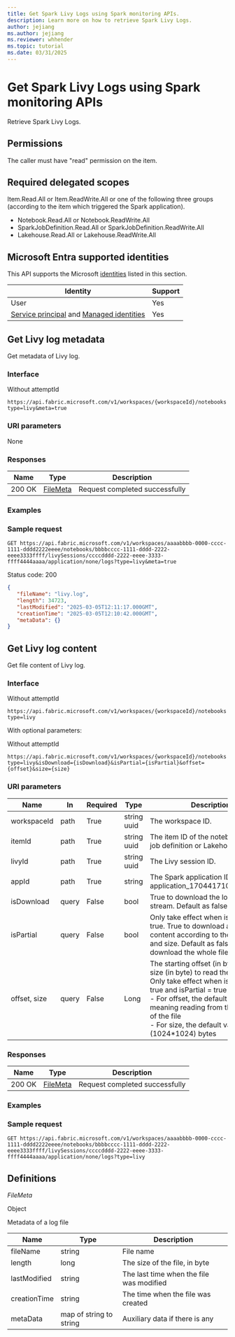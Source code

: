 ```yaml
---
title: Get Spark Livy Logs using Spark monitoring APIs.
description: Learn more on how to retrieve Spark Livy Logs.
author: jejiang
ms.author: jejiang
ms.reviewer: whhender
ms.topic: tutorial
ms.date: 03/31/2025
---
```


# Get Spark Livy Logs using Spark monitoring APIs

Retrieve Spark Livy Logs.

## Permissions

The caller must have "read" permission on the item.

## Required delegated scopes

Item.Read.All or Item.ReadWrite.All or one of the following three groups (according to the item which triggered the Spark application).

- Notebook.Read.All or Notebook.ReadWrite.All 
- SparkJobDefinition.Read.All or SparkJobDefinition.ReadWrite.All 
- Lakehouse.Read.All or Lakehouse.ReadWrite.All 

## Microsoft Entra supported identities

This API supports the Microsoft [identities](/rest/api/fabric/articles/identity-support) listed in this section.

| Identity | Support |
| --- | --- |
| User | Yes |
| [Service principal](/entra/identity-platform/app-objects-and-service-principals#service-principal-object) and [Managed identities](/entra/identity/managed-identities-azure-resources/overview) | Yes |

## Get Livy log metadata

Get metadata of Livy log.

### Interface

Without attemptId
```HTTP
https://api.fabric.microsoft.com/v1/workspaces/{workspaceId}/notebooks|sparkJobDefinitions|lakehouses/{itemId}/livySessions/{livyId}/applications/none/logs?type=livy&meta=true
```

### URI parameters

None

### Responses

| Name | Type | Description |
| --- | --- | --- |
| 200 OK | [FileMeta](#definitions) | Request completed successfully |

### Examples

### Sample request

```HTTP
GET https://api.fabric.microsoft.com/v1/workspaces/aaaabbbb-0000-cccc-1111-dddd2222eeee/notebooks/bbbbcccc-1111-dddd-2222-eeee3333ffff/livySessions/ccccdddd-2222-eeee-3333-ffff4444aaaa/application/none/logs?type=livy&meta=true
```

Status code: 200

```JSON
{ 
   "fileName": "livy.log",
   "length": 34723, 
   "lastModified": "2025-03-05T12:11:17.000GMT", 
   "creationTime": "2025-03-05T12:10:42.000GMT", 
   "metaData": {} 
} 
```

## Get Livy log content

Get file content of Livy log.

### Interface

Without attemptId
```HTTP
https://api.fabric.microsoft.com/v1/workspaces/{workspaceId}/notebooks|sparkJobDefinitions|lakehouses/{itemId}/livySessions/{livyId}/applications/none/logs?type=livy
```

With optional parameters:

Without attemptId
```HTTP
https://api.fabric.microsoft.com/v1/workspaces/{workspaceId}/notebooks|sparkJobDefinitions|lakehouses/{itemId}/livySessions/{livyId}/applications/none/logs?type=livy&isDownload={isDownload}&isPartial={isPartial}&offset={offset}&size={size}
```

### URI parameters

| Name | In | Required | Type | Description |
| --- | --- | --- | --- | --- |
| workspaceId | path | True | string uuid | The workspace ID. | 
| itemId | path | True | string uuid | The item ID of the notebook or Spark job definition or Lakehouse. | 
| livyId | path | True | string uuid | The Livy session ID. | 
| appId | path | True | string | The Spark application ID, like application_1704417105000_0001. | 
| isDownload | query | False | bool | True to download the log file as a stream. Default as false. |
| isPartial | query | False | bool | Only take effect when isDownload is true. True to download a part of file content according to the given offset and size. Default as false to download the whole file |
| offset, size | query | False | Long | The starting offset (in byte) and the size (in byte) to read the file content. Only take effect when isDownload = true and isPartial = true <br> - For offset, the default value is 0, meaning reading from the beginning of the file <br> - For size, the default value is 1M (1024*1024) bytes|

### Responses

| Name | Type | Description|
| ---- | ---- | ---- |
| 200 OK | [FileMeta](#definitions) | Request completed successfully |

### Examples

### Sample request

``` HTTP
GET https://api.fabric.microsoft.com/v1/workspaces/aaaabbbb-0000-cccc-1111-dddd2222eeee/notebooks/bbbbcccc-1111-dddd-2222-eeee3333ffff/livySessions/ccccdddd-2222-eeee-3333-ffff4444aaaa/application/none/logs?type=livy
```

## Definitions
*FileMeta* 

Object

Metadata of a log file

| Name | Type | Description |
| --- | --- | --- |
| fileName | string | File name |
| length | long | The size of the file, in byte |
| lastModified | string | The last time when the file was modified |
| creationTime | string | The time when the file was created |
| metaData | map of string to string | Auxiliary data if there is any |
